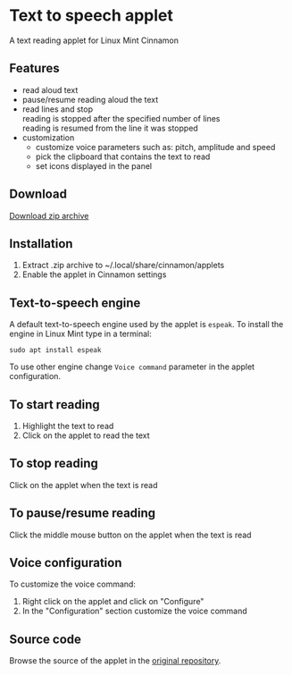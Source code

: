 # Text to speech applet
A text reading applet for Linux Mint Cinnamon

## Features
* read aloud text
* pause/resume reading aloud the text
* read lines and stop  
  reading is stopped after the specified number of lines  
  reading is resumed from the line it was stopped  
* customization
  * customize voice parameters such as: pitch, amplitude and speed
  * pick the clipboard that contains the text to read
  * set icons displayed in the panel

## Download
[Download zip archive](https://cinnamon-spices.linuxmint.com/files/applets/text-to-speech-applet@cardsurf.zip)

## Installation
1. Extract .zip archive to ~/.local/share/cinnamon/applets
2. Enable the applet in Cinnamon settings

## Text-to-speech engine
A default text-to-speech engine used by the applet is `espeak`. To install the engine in Linux Mint type in a terminal:  
```
sudo apt install espeak
```
To use other engine change `Voice command` parameter in the applet configuration.

## To start reading
1. Highlight the text to read
2. Click on the applet to read the text

## To stop reading
Click on the applet when the text is read

## To pause/resume reading
Click the middle mouse button on the applet when the text is read

## Voice configuration
To customize the voice command:  
  
1. Right click on the applet and click on "Configure"
2. In the "Configuration" section customize the voice command

## Source code
Browse the source of the applet in the [original repository](https://gitlab.com/cardsurf/text-to-speech-applet).
